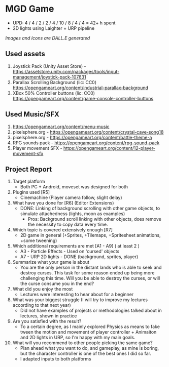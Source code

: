 # MGD Game
- UPD: 4 / 4 / 2 / 2 / 4 / 10 / 8 / 4 / 4 = 42+ h spent
- 2D lights using Laighter + URP pipeline

*Images and Icons are DALL.E generated*

## Used assets
1. Joystick Pack (Unity Asset Store) - https://assetstore.unity.com/packages/tools/input-management/joystick-pack-107631
2. Parallax Scrolling Background (lic: CC0) https://opengameart.org/content/industrial-parallax-background
3. XBox 50% Controller buttons (lic: CC0) https://opengameart.org/content/game-console-controller-buttons 

## Used Music/SFX
1. https://opengameart.org/content/menu-music
2. pixelsphere.org - https://opengameart.org/content/crystal-cave-song18
3. pixelsphere.org - https://opengameart.org/content/battle-theme-a
4. RPG sounds pack - https://opengameart.org/content/rpg-sound-pack
5. Player movement SFX - https://opengameart.org/content/12-player-movement-sfx

## Project Report
1. Target platform 
	- Both PC + Android, moveset was designed for both
2. Plugins used [R5] 
	- Cinemachine (Player camera follow, slight delay)
3. What have you done for [R6] (Editor Extensions)
	- DONE: Linking of background scrolling with other game objects, to simulate attachedness (lights, moon as examples)
		+ Pros: Background scroll linking with other objects, does remove the necessity to copy data every time.
4. Which topic is covered extensively enough [R7]
	- 2D game in general (+Sprites, +Tilemaps, +Spritesheet animations, +some tweening)
5. Which additional requirements are met [A1 - A9] ( at least 2 )
	- A3 - Particle Effects - Used on 'cursed' objects
	- A7 - URP 2D lights - DONE (background, sprites, player)
6. Summarize what your game is about
	- You are the only person in the distant lands who is able to seek and destroy curses. This task for some reason ended up being more challenging this time. Will you be able to destroy the curses, or will the curse consume you in the end? 
7. What did you enjoy the most
	- Lectures were interesting to hear about for a beginner
8. What was your biggest struggle (I will try to improve my lectures according to that next year)
	- Did not have examples of projects or methodologies talked about in lectures, shown in practice
9. Are you satisfied with the result? 
	- To a certain degree, as I mainly explored Physics as means to fake tween the motion and movement of player controller + Animaiton and 2D lights in URP, so I'm happy with my main goals.
10. What will you recommend to other people picking the same game?
	- Plan ahead what you want to do, and gameplay, as mine is boring, but the character controller is one of the best ones I did so far. 
	+ I adapted inputs to both platforms